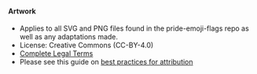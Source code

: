 #### Artwork

*  Applies to all SVG and PNG files found in the pride-emoji-flags repo as well as any adaptations made.
*  License: Creative Commons (CC-BY-4.0)
*  [Complete Legal Terms](https://creativecommons.org/licenses/by/4.0/legalcode)
*  Please see this guide on [best practices for attribution](https://wiki.creativecommons.org/wiki/Best_practices_for_attribution)